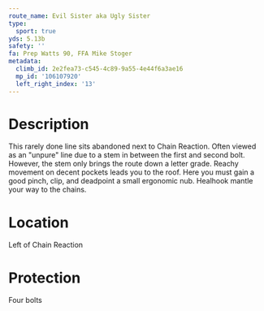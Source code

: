 ```yaml
---
route_name: Evil Sister aka Ugly Sister
type:
  sport: true
yds: 5.13b
safety: ''
fa: Prep Watts 90, FFA Mike Stoger
metadata:
  climb_id: 2e2fea73-c545-4c89-9a55-4e44f6a3ae16
  mp_id: '106107920'
  left_right_index: '13'
---
```

# Description
This rarely done line sits abandoned next to Chain Reaction. Often viewed as an "unpure" line due to a stem in between the first and second bolt. However, the stem only brings the route down a letter grade. Reachy movement on decent pockets leads you to the roof. Here you must gain a good pinch, clip, and deadpoint a small ergonomic nub. Healhook mantle your way to the chains.

# Location
Left of Chain Reaction

# Protection
Four bolts
